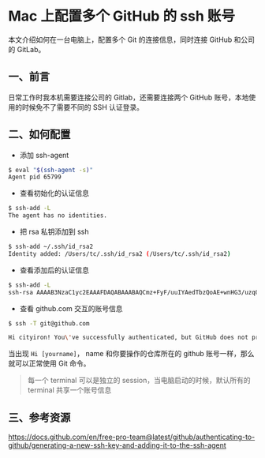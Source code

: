 # Mac 上配置多个 GitHub 的 ssh 账号

本文介绍如何在一台电脑上，配置多个 Git 的连接信息，同时连接 GitHub 和公司的 GitLab。

<!--more-->

## 一、前言
日常工作时我本机需要连接公司的 Gitlab，还需要连接两个 GitHub 账号，本地使用的时候免不了需要不同的 SSH 认证登录。

## 二、如何配置

- 添加 ssh-agent

```bash
$ eval "$(ssh-agent -s)"
Agent pid 65799
```

- 查看初始化的认证信息

```bash
$ ssh-add -L
The agent has no identities.
```

- 把 rsa 私钥添加到 ssh

```bash
$ ssh-add ~/.ssh/id_rsa2
Identity added: /Users/tc/.ssh/id_rsa2 (/Users/tc/.ssh/id_rsa2)
```

- 查看添加后的认证信息

```bash
$ ssh-add -L
ssh-rsa AAAAB3NzaC1yc2EAAAFDAQABAAABAQCmz+FyF/uuIYAedTbzQoAE+wnHG3/uzqQ2Mv9QQbjcWOOjOlTmL48rYTH6hA1rJQl4hFsTrYzTbKYlV1h7oNqT/7nUsmNOhItg51DcvSbA/PSw+2jADkbMV6bnKUtJmx7gxu7RKuWi48smEewYny/zMIJSPRu5Tr1G6WX/zEtonJntgEJELfgrJntgBikTZ/QJOGtejwWJjEPyKyNji0O4o0tmK5Xql+MG0O109Xa5toRBADFWqz+Popk7MNFuooRp/Fz0b4tLTvvlfwrEGDu0z4qmlShTmiZNQhYQsmiwpt27/IUo2Cw8J62EEUqviykuNeZBzYCGMXd3Mcg/CpTPbtBb /Users/tc/.ssh/id_rsa2
```

- 查看 github.com 交互的账号信息

```bash
$ ssh -T git@github.com

Hi cityiron! You\'ve successfully authenticated, but GitHub does not provide shell access.
```

当出现 `Hi [yourname]`， name 和你要操作的仓库所在的 github 账号一样，那么就可以正常使用 Git 命令。

> 每一个 terminal 可以是独立的 session，当电脑启动的时候，默认所有的 terminal 共享一个账号信息

## 三、参考资源

https://docs.github.com/en/free-pro-team@latest/github/authenticating-to-github/generating-a-new-ssh-key-and-adding-it-to-the-ssh-agent

